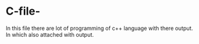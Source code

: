 # C-file-
In this file there are lot of programming of c++ language with there output. In which also attached with output. 

